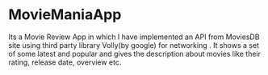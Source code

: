 # MovieManiaApp
Its a Movie Review App in which I have implemented an API from MoviesDB site using third party library Volly(by google) for networking .
It shows a set of some latest and popular and gives the description about movies like their rating, release date, overview etc.




